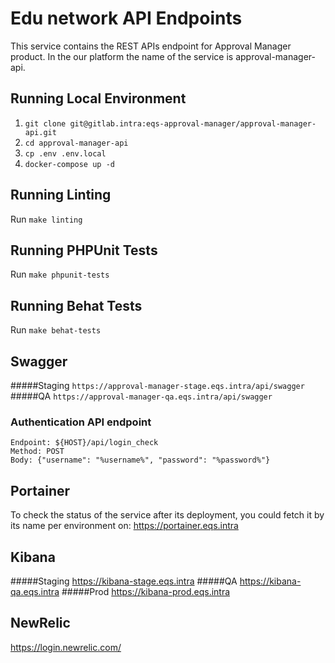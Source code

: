 # Edu network API Endpoints

This service contains the REST APIs endpoint for Approval Manager product.
In the our platform the name of the service is approval-manager-api.

## Running Local Environment
1. ```git clone git@gitlab.intra:eqs-approval-manager/approval-manager-api.git```
2. ```cd approval-manager-api```
3. ```cp .env .env.local```
4. ```docker-compose up -d```

## Running Linting
Run ```make linting```

## Running PHPUnit Tests
Run ```make phpunit-tests```

## Running Behat Tests
Run ```make behat-tests```

## Swagger
#####Staging  ```https://approval-manager-stage.eqs.intra/api/swagger```
#####QA       ```https://approval-manager-qa.eqs.intra/api/swagger```

### Authentication API endpoint

```
Endpoint: ${HOST}/api/login_check
Method: POST
Body: {"username": "%username%", "password": "%password%"}
```

## Portainer

To check the status of the service after its deployment, you could fetch it by its name per environment on:
https://portainer.eqs.intra

## Kibana
#####Staging https://kibana-stage.eqs.intra
#####QA      https://kibana-qa.eqs.intra
#####Prod    https://kibana-prod.eqs.intra

## NewRelic
https://login.newrelic.com/